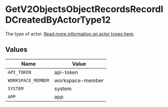 # GetV2ObjectsObjectRecordsRecordIDCreatedByActorType12

The type of actor. [Read more information on actor types here](/docs/actors).


## Values

| Name               | Value              |
| ------------------ | ------------------ |
| `API_TOKEN`        | api-token          |
| `WORKSPACE_MEMBER` | workspace-member   |
| `SYSTEM`           | system             |
| `APP`              | app                |